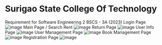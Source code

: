 # Surigao State College Of Technology 
Requirement for Software Engineering 2
BSCS - 3A (2023)
Login Page
![image](https://user-images.githubusercontent.com/63202126/226173098-feca7253-caef-40b1-b2ae-fd357cf57d42.png)
Main Page / Search Rent
![image](https://user-images.githubusercontent.com/63202126/226173148-f52e62ee-ee04-434f-90ae-19dc16d4c923.png)
Return Page
![image](https://user-images.githubusercontent.com/63202126/226173167-6ed25936-1369-470d-8644-8ebd57d72f7e.png)
User Info Page
![image](https://user-images.githubusercontent.com/63202126/226173176-4bf5fed3-4925-4032-98a6-e793f248a2ad.png)
User Management Page
![image](https://user-images.githubusercontent.com/63202126/226173196-891346ae-330a-4f79-b372-c3502e18ab57.png)
Book Management Page
![image](https://user-images.githubusercontent.com/63202126/226173211-006bbf47-809f-40d8-bdf0-455e262470a8.png)
Registration Page
![image](https://user-images.githubusercontent.com/63202126/226173221-8dd895e6-b6d2-4c30-a450-e7b4b85abd85.png)


